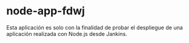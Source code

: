 # node-app-fdwj

Esta aplicación es solo con la finalidad de probar el despliegue de una aplicación realizada con Node.js desde Jankins.
